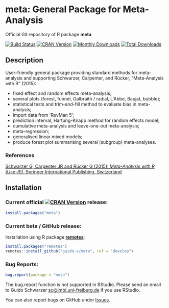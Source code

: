 # meta: General Package for Meta-Analysis
Official Git repository of R package **meta**

[![Build Status](https://travis-ci.org/guido-s/meta.svg?branch=master)](https://travis-ci.org/guido-s/meta)
[![CRAN Version](http://www.r-pkg.org/badges/version/meta)](https://cran.r-project.org/package=meta)
[![Monthly Downloads](http://cranlogs.r-pkg.org/badges/meta)](http://cranlogs.r-pkg.org/badges/meta)
[![Total Downloads](http://cranlogs.r-pkg.org/badges/grand-total/meta)](http://cranlogs.r-pkg.org/badges/grand-total/meta)


## Description

User-friendly general package providing standard methods for meta-analysis and supporting Schwarzer, Carpenter, and Rücker, "Meta-Analysis with R" (2015):
 - fixed effect and random effects meta-analysis;
 - several plots (forest, funnel, Galbraith / radial, L'Abbe, Baujat, bubble);
 - statistical tests and trim-and-fill method to evaluate bias in meta-analysis;
 - import data from 'RevMan 5';
 - prediction interval, Hartung-Knapp method for random effects model;
 - cumulative meta-analysis and leave-one-out meta-analysis;
 - meta-regression;
 - generalised linear mixed models;
 - produce forest plot summarising several (subgroup) meta-analyses.
 
### References

[Schwarzer G, Carpenter JR and Rücker G (2015): *Meta-Analysis with R (Use-R!)*. Springer International Publishing, Switzerland](http://www.springer.com/gp/book/9783319214153)


## Installation

### Current official [![CRAN Version](http://www.r-pkg.org/badges/version/meta)](https://cran.r-project.org/package=meta) release:
```r
install.packages("meta")
```

### Current beta / GitHub release:

Installation using R package
[**remotes**](https://cran.r-project.org/package=remotes):
```r
install.packages("remotes")
remotes::install_github("guido-s/meta", ref = "develop")
```


### Bug Reports:

```r
bug.report(package = "meta")
```

The bug.report function is not supported in RStudio. Please send an
email to Guido Schwarzer <sc@imbi.uni-freiburg.de> if you use RStudio.

You can also report bugs on GitHub under [Issues](https://github.com/guido-s/meta/issues/).
